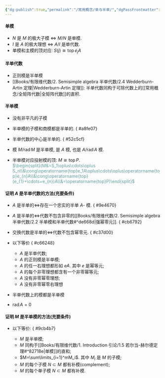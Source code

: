 ```yaml
---
{"dg-publish":true,"permalink":"/常用概念/单与半单/","dgPassFrontmatter":true,"created":"2024-08-14T19:58:23.766+08:00","updated":"2024-08-26T16:49:48.043+08:00"}
---
```


#### 单模
+ $N$ 是 $M$ 的极大子模 $\Longleftrightarrow$ $M/N$ 是单模.
+ $I$ 是 $A$ 的极大理想 $\Longleftrightarrow$ $A/I$ 是单代数.
+ 单模和主模的顶对应: $S(j)\cong\operatorname{top}e_{j}A$

#### 半单代数
+ 正则模是半单模
+ [[Books/有限维代数/2. Semisimple algebra 半单代数/2.4 Wedderburn-Artin 定理\|Wedderburn-Artin 定理]]: 半单代数同构于可除代数上的[[常用概念/全矩阵代数\|全矩阵代数]]的直积.

#### 半单模
+ 没有非平凡的子模
+ 半单模的子模和商模都是半单的.
{ #a8fe07}

+ 半单代数的中心是半单的.
{ #52c5cf}

+ 模 $M/\operatorname{rad}M$ 是半单模, 是 $A$ 模, 也是 $A/\operatorname{rad}A$ 模.
+ 半单模对应投射模的顶: $M\cong\operatorname{top}P$.<br/> <font color=CadetBlue>$\begin{split}(M&=S_1\oplus\cdots\oplus S_n\\&\cong\operatorname{top}e_1A\oplus\cdots\oplus\operatorname{top}e_{n}A\\&\cong\operatorname{top}(e_{1}+\cdots+e_{n})A\\&=\operatorname{top}P)\end{split}$
</font> 

#### 证明 $A$ 是半单代数的方法(充要条件)
+ $A$ 是半单的$\Longleftrightarrow$存在一个忠实的半单 $A$- 模.
{ #9e4670}

+ $A$ 是半单的$\Longleftrightarrow$代数不包含非零的[[Books/有限维代数/2. Semisimple algebra 半单代数/2.2 半单模和半单代数#^de668d\|强幂零元]].
{ #cb6792}

+ 交换代数是半单的$\Longleftrightarrow$代数不包含幂零元.
{ #c37d00}

+ 以下等价
{ #c66248}

	+ $A$ 是半单代数;
	+ $A$ 的正则模是半单模;
	+ $A$ 的任一右理想都形如 $eA$. 其中 $e$ 是幂等元;
	+ $A$ 的每个非零理想都含有一个非零幂等元;
	+ $A$ 没有非零幂零理想;
	+ $A$ 没有非零幂零右理想
+ 半单代数上的模都是半单模
+  $\operatorname{rad}A=0$

#### 证明 $M$ 是半单模的方法(充要条件)
+ 以下等价:
{ #9cb4b7}

	+ $M$ 是半单模;
	+ $M$ 同构于[[Books/有限维代数/1. Introduction 引论/1.5 若尔当-赫尔德定理#^82718e\|单模]]的直和;
	+ $M=\sum\limits_{i=1}^mM_i$. 其中 $M_i$ 是 $M$ 的子模;
	+ $M$ 的每个子模 $N\subset M$ 都有补模(complement);
	+ $M$ 的每个单子模 $N\subset M$ 都有补模.

